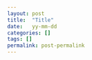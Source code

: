 ```yaml
---
layout: post
title:  "Title"
date:   yy-mm-dd
categories: []
tags: []
permalink: post-permalink
---
```

